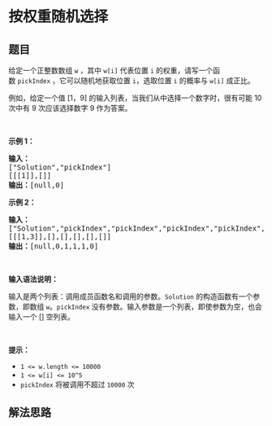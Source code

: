 # 按权重随机选择

## 题目

<HTML><p>给定一个正整数数组&nbsp;<code>w</code> ，其中&nbsp;<code>w[i]</code>&nbsp;代表位置&nbsp;<code>i</code>&nbsp;的权重，请写一个函数&nbsp;<code>pickIndex</code>&nbsp;，它可以随机地获取位置&nbsp;<code>i</code>，选取位置&nbsp;<code>i</code>&nbsp;的概率与&nbsp;<code>w[i]</code>&nbsp;成正比。</p>

<ol>
</ol>

<p>例如，给定一个值 [1，9] 的输入列表，当我们从中选择一个数字时，很有可能 10 次中有 9 次应该选择数字 9 作为答案。</p>

<p>&nbsp;</p>

<p><strong>示例 1：</strong></p>

<pre><strong>输入：
</strong>[&quot;Solution&quot;,&quot;pickIndex&quot;]
[[[1]],[]]
<strong>输出：</strong>[null,0]
</pre>

<p><strong>示例 2：</strong></p>

<pre><strong>输入：
</strong>[&quot;Solution&quot;,&quot;pickIndex&quot;,&quot;pickIndex&quot;,&quot;pickIndex&quot;,&quot;pickIndex&quot;,&quot;pickIndex&quot;]
[[[1,3]],[],[],[],[],[]]
<strong>输出：</strong>[null,0,1,1,1,0]</pre>

<p>&nbsp;</p>

<p><strong>输入语法说明：</strong></p>

<p>输入是两个列表：调用成员函数名和调用的参数。<code>Solution</code>&nbsp;的构造函数有一个参数，即数组&nbsp;<code>w</code>。<code>pickIndex</code>&nbsp;没有参数。输入参数是一个列表，即使参数为空，也会输入一个 [] 空列表。</p>

<p>&nbsp;</p>

<p><strong>提示：</strong></p>

<ul>
	<li><code>1 &lt;= w.length &lt;= 10000</code></li>
	<li><code>1 &lt;= w[i] &lt;= 10^5</code></li>
	<li><code>pickIndex</code>&nbsp;将被调用不超过&nbsp;<code>10000</code>&nbsp;次</li>
</ul>
</HTML>

## 解法思路
